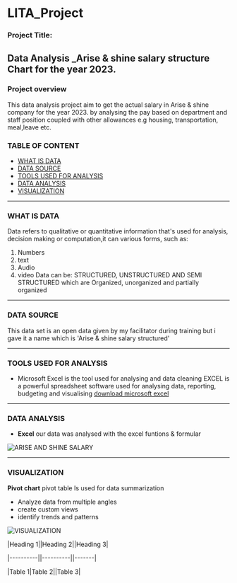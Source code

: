 # LITA_Project

### Project Title:
Data Analysis
_Arise & shine salary structure Chart for the year 2023.
---
### Project overview
This data analysis project aim to get the actual salary in Arise & shine company for the year 2023. by analysing the pay based on department and staff position coupled with other allowances e.g housing, transportation, meal,leave etc.

### TABLE OF CONTENT

- [WHAT IS DATA](#what-is-data)
- [DATA SOURCE](#data-source)
- [TOOLS USED FOR ANALYSIS](#tools-used-for-analysis)
- [DATA ANALYSIS](#data-analysis)
- [VISUALIZATION](#visualization)

---
### WHAT IS DATA

Data refers to qualitative or quantitative information that's used for analysis, decision making or computation,it can various forms, such as:
1. Numbers
2. text
3. Audio
4. video
Data can be: STRUCTURED, UNSTRUCTURED AND SEMI STRUCTURED which are Organized, unorganized and partially organized
---
### DATA SOURCE

This data set is an open data given by my facilitator during training but i gave it a name which is 'Arise & shine salary structured'

---
### TOOLS USED FOR ANALYSIS

- Microsoft Excel is the tool used for analysing and data cleaning
EXCEL is a powerful spreadsheet software used for analysing data, reporting, budgeting and visualising
[download microsoft excel](https://www.google.com/search?q=microsoft+excel+download&oq=&gs_lcrp=EgZjaHJvbWUqBggBEEUYOzIMCAAQRRg5GLEDGIAEMgYIARBFGDsyBwgCEAAYgAQyBwgDEAAYgAQyBwgEEAAYgAQyBwgFEAAYgAQyBwgGEAAYgAQyBggHEEUYPNIBCTE1NTAyajBqN6gCALACAA&sourceid=chrome&ie=UTF-8)
  
---
### DATA ANALYSIS

- **Excel** our data was analysed with the excel funtions & formular

![ARISE AND SHINE SALARY](https://github.com/user-attachments/assets/6e441d61-c6a5-458d-9278-0f64bd64bd68)

---
### VISUALIZATION

**Pivot chart** pivot table Is used for data summarization 
- Analyze data from multiple angles
- create custom views
- identify trends and patterns

![VISUALIZATION](https://github.com/user-attachments/assets/81836224-0646-45b5-be29-c28a5e3e960c)


|Heading 1||Heading 2||Heading 3|

|----------||----------||-------|

|Table 1|Table 2||Table 3|












